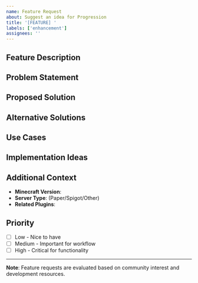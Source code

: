 ```yaml
---
name: Feature Request
about: Suggest an idea for Progression
title: '[FEATURE] '
labels: ['enhancement']
assignees: ''
---
```


## Feature Description
<!-- A clear and concise description of the feature you'd like to see -->

## Problem Statement
<!-- A clear and concise description of what problem this feature would solve -->

## Proposed Solution
<!-- A clear and concise description of what you want to happen -->

## Alternative Solutions
<!-- A clear and concise description of any alternative solutions or features you've considered -->

## Use Cases
<!-- Describe specific use cases where this feature would be helpful -->

## Implementation Ideas
<!-- If you have any ideas on how this might be implemented, share them here -->

## Additional Context
<!-- Add any other context or screenshots about the feature request here -->
- **Minecraft Version**: 
- **Server Type**: (Paper/Spigot/Other)
- **Related Plugins**: 

## Priority
- [ ] Low - Nice to have
- [ ] Medium - Important for workflow
- [ ] High - Critical for functionality

---

**Note**: Feature requests are evaluated based on community interest and development resources. 